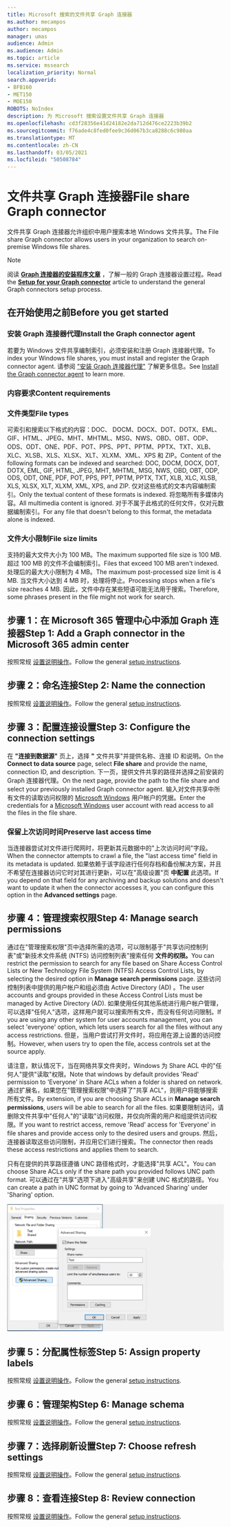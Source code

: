 ```yaml
---
title: Microsoft 搜索的文件共享 Graph 连接器
ms.author: mecampos
author: mecampos
manager: umas
audience: Admin
ms.audience: Admin
ms.topic: article
ms.service: mssearch
localization_priority: Normal
search.appverid:
- BFB160
- MET150
- MOE150
ROBOTS: NoIndex
description: 为 Microsoft 搜索设置文件共享 Graph 连接器
ms.openlocfilehash: cd3f28356e41d24182e2da712d476ce2223b39b2
ms.sourcegitcommit: f76ade4c8fed0fee9c36d067b3ca8288c6c980aa
ms.translationtype: MT
ms.contentlocale: zh-CN
ms.lasthandoff: 03/05/2021
ms.locfileid: "50508784"
---
```

<!---Previous ms.author: rusamai --->

# <a name="file-share-graph-connector"></a><span data-ttu-id="36834-103">文件共享 Graph 连接器</span><span class="sxs-lookup"><span data-stu-id="36834-103">File share Graph connector</span></span>

<span data-ttu-id="36834-104">文件共享 Graph 连接器允许组织中用户搜索本地 Windows 文件共享。</span><span class="sxs-lookup"><span data-stu-id="36834-104">The File share Graph connector allows users in your organization to search on-premise Windows file shares.</span></span>

> [!NOTE]
> <span data-ttu-id="36834-105">阅读 [**Graph 连接器的安装程序文章**](configure-connector.md) ，了解一般的 Graph 连接器设置过程。</span><span class="sxs-lookup"><span data-stu-id="36834-105">Read the [**Setup for your Graph connector**](configure-connector.md) article to understand the general Graph connectors setup process.</span></span>

## <a name="before-you-get-started"></a><span data-ttu-id="36834-106">在开始使用之前</span><span class="sxs-lookup"><span data-stu-id="36834-106">Before you get started</span></span>

### <a name="install-the-graph-connector-agent"></a><span data-ttu-id="36834-107">安装 Graph 连接器代理</span><span class="sxs-lookup"><span data-stu-id="36834-107">Install the Graph connector agent</span></span>

<span data-ttu-id="36834-108">若要为 Windows 文件共享编制索引，必须安装和注册 Graph 连接器代理。</span><span class="sxs-lookup"><span data-stu-id="36834-108">To index your Windows file shares, you must install and register the Graph connector agent.</span></span> <span data-ttu-id="36834-109">请参阅 ["安装 Graph 连接器代理"](on-prem-agent.md) 了解更多信息。</span><span class="sxs-lookup"><span data-stu-id="36834-109">See [Install the Graph connector agent](on-prem-agent.md) to learn more.</span></span>  

### <a name="content-requirements"></a><span data-ttu-id="36834-110">内容要求</span><span class="sxs-lookup"><span data-stu-id="36834-110">Content requirements</span></span>

### <a name="file-types"></a><span data-ttu-id="36834-111">文件类型</span><span class="sxs-lookup"><span data-stu-id="36834-111">File types</span></span>

<span data-ttu-id="36834-112">可索引和搜索以下格式的内容：DOC、 DOCM、DOCX、DOT、DOTX、EML、GIF、HTML、JPEG、MHT、MHTML、MSG、NWS、OBD、OBT、ODP、ODS、ODT、ONE、PDF、POT、PPS、PPT、PPTM、PPTX、TXT、XLB、XLC、XLSB、XLS、XLSX、XLT、XLXM、XML、XPS 和 ZIP。</span><span class="sxs-lookup"><span data-stu-id="36834-112">Content of the following formats can be indexed and searched: DOC, DOCM, DOCX, DOT, DOTX, EML, GIF, HTML, JPEG, MHT, MHTML, MSG, NWS, OBD, OBT, ODP, ODS, ODT, ONE, PDF, POT, PPS, PPT, PPTM, PPTX, TXT, XLB, XLC, XLSB, XLS, XLSX, XLT, XLXM, XML, XPS, and ZIP.</span></span> <span data-ttu-id="36834-113">仅对这些格式的文本内容编制索引。</span><span class="sxs-lookup"><span data-stu-id="36834-113">Only the textual content of these formats is indexed.</span></span> <span data-ttu-id="36834-114">将忽略所有多媒体内容。</span><span class="sxs-lookup"><span data-stu-id="36834-114">All multimedia content is ignored.</span></span> <span data-ttu-id="36834-115">对于不属于此格式的任何文件，仅对元数据编制索引。</span><span class="sxs-lookup"><span data-stu-id="36834-115">For any file that doesn't belong to this format, the metadata alone is indexed.</span></span>

### <a name="file-size-limits"></a><span data-ttu-id="36834-116">文件大小限制</span><span class="sxs-lookup"><span data-stu-id="36834-116">File size limits</span></span>

<span data-ttu-id="36834-117">支持的最大文件大小为 100 MB。</span><span class="sxs-lookup"><span data-stu-id="36834-117">The maximum supported file size is 100 MB.</span></span> <span data-ttu-id="36834-118">超过 100 MB 的文件不会编制索引。</span><span class="sxs-lookup"><span data-stu-id="36834-118">Files that exceed 100 MB aren't indexed.</span></span> <span data-ttu-id="36834-119">处理后的最大大小限制为 4 MB。</span><span class="sxs-lookup"><span data-stu-id="36834-119">The maximum post-processed size limit is 4 MB.</span></span> <span data-ttu-id="36834-120">当文件大小达到 4 MB 时，处理将停止。</span><span class="sxs-lookup"><span data-stu-id="36834-120">Processing stops when a file's size reaches 4 MB.</span></span> <span data-ttu-id="36834-121">因此，文件中存在某些短语可能无法用于搜索。</span><span class="sxs-lookup"><span data-stu-id="36834-121">Therefore, some phrases present in the file might not work for search.</span></span>

## <a name="step-1-add-a-graph-connector-in-the-microsoft-365-admin-center"></a><span data-ttu-id="36834-122">步骤 1：在 Microsoft 365 管理中心中添加 Graph 连接器</span><span class="sxs-lookup"><span data-stu-id="36834-122">Step 1: Add a Graph connector in the Microsoft 365 admin center</span></span>

<span data-ttu-id="36834-123">按照常规 [设置说明操作](https://docs.microsoft.com/microsoftsearch/configure-connector)。</span><span class="sxs-lookup"><span data-stu-id="36834-123">Follow the general [setup instructions](https://docs.microsoft.com/microsoftsearch/configure-connector).</span></span>
<!---If the above phrase does not apply, delete it and insert specific details for your data source that are different from general setup instructions.-->

## <a name="step-2-name-the-connection"></a><span data-ttu-id="36834-124">步骤 2：命名连接</span><span class="sxs-lookup"><span data-stu-id="36834-124">Step 2: Name the connection</span></span>

<span data-ttu-id="36834-125">按照常规 [设置说明操作](https://docs.microsoft.com/microsoftsearch/configure-connector)。</span><span class="sxs-lookup"><span data-stu-id="36834-125">Follow the general [setup instructions](https://docs.microsoft.com/microsoftsearch/configure-connector).</span></span>
<!---If the above phrase does not apply, delete it and insert specific details for your data source that are different from general setup instructions.-->

## <a name="step-3-configure-the-connection-settings"></a><span data-ttu-id="36834-126">步骤 3：配置连接设置</span><span class="sxs-lookup"><span data-stu-id="36834-126">Step 3: Configure the connection settings</span></span>

<span data-ttu-id="36834-127">在 **"连接到数据源"** 页上，选择 **"** 文件共享"并提供名称、连接 ID 和说明。</span><span class="sxs-lookup"><span data-stu-id="36834-127">On the **Connect to data source** page, select **File share** and provide the name, connection ID, and description.</span></span> <span data-ttu-id="36834-128">下一页，提供文件共享的路径并选择之前安装的 Graph 连接器代理。</span><span class="sxs-lookup"><span data-stu-id="36834-128">On the next page, provide the path to the file share and select your previously installed Graph connector agent.</span></span> <span data-ttu-id="36834-129">输入对文件共享中所有文件的读取访问权限的 [Microsoft Windows](https://microsoft.com/windows) 用户帐户的凭据。</span><span class="sxs-lookup"><span data-stu-id="36834-129">Enter the credentials for a [Microsoft Windows](https://microsoft.com/windows) user account with read access to all the files in the file share.</span></span>

### <a name="preserve-last-access-time"></a><span data-ttu-id="36834-130">保留上次访问时间</span><span class="sxs-lookup"><span data-stu-id="36834-130">Preserve last access time</span></span>

<span data-ttu-id="36834-131">当连接器尝试对文件进行爬网时，将更新其元数据中的"上次访问时间"字段。</span><span class="sxs-lookup"><span data-stu-id="36834-131">When the connector attempts to crawl a file, the "last access time" field in its metadata is updated.</span></span> <span data-ttu-id="36834-132">如果依赖于该字段进行任何存档和备份解决方案，并且不希望在连接器访问它时对其进行更新，可以在"高级设置"页 **中配置** 此选项。</span><span class="sxs-lookup"><span data-stu-id="36834-132">If you depend on that field for any archiving and backup solutions and doesn't want to update it when the connector accesses it, you can configure this option in the **Advanced settings** page.</span></span>

## <a name="step-4-manage-search-permissions"></a><span data-ttu-id="36834-133">步骤 4：管理搜索权限</span><span class="sxs-lookup"><span data-stu-id="36834-133">Step 4: Manage search permissions</span></span>

<span data-ttu-id="36834-134">通过在"管理搜索权限"页中选择所需的选项，可以限制基于"共享访问控制列表"或"新技术文件系统 (NTFS) 访问控制列表"搜索任何 **文件的权限。**</span><span class="sxs-lookup"><span data-stu-id="36834-134">You can restrict the permission to search for any file based on Share Access Control Lists or New Technology File System (NTFS) Access Control Lists, by selecting the desired option in **Manage search permissions** page.</span></span> <span data-ttu-id="36834-135">这些访问控制列表中提供的用户帐户和组必须由 Active Directory (AD) 。</span><span class="sxs-lookup"><span data-stu-id="36834-135">The user accounts and groups provided in these Access Control Lists must be managed by Active Directory (AD).</span></span> <span data-ttu-id="36834-136">如果使用任何其他系统进行用户帐户管理，可以选择"任何人"选项，这样用户就可以搜索所有文件，而没有任何访问限制。</span><span class="sxs-lookup"><span data-stu-id="36834-136">If you are using any other system for user accounts management, you can select 'everyone' option, which lets users search for all the files without any access restrictions.</span></span> <span data-ttu-id="36834-137">但是，当用户尝试打开文件时，将应用在源上设置的访问控制。</span><span class="sxs-lookup"><span data-stu-id="36834-137">However, when users try to open the file, access controls set at the source apply.</span></span>

<span data-ttu-id="36834-138">请注意，默认情况下，当在网络共享文件夹时，Windows 为 Share ACL 中的"任何人"提供"读取"权限。</span><span class="sxs-lookup"><span data-stu-id="36834-138">Note that windows by default provides 'Read' permission to 'Everyone' in Share ACLs when a folder is shared on network.</span></span> <span data-ttu-id="36834-139">通过扩展名，如果您在"管理搜索权限"中选择了"共享 ACL"，则用户将能够搜索所有文件。</span><span class="sxs-lookup"><span data-stu-id="36834-139">By extension, if you are choosing Share ACLs in **Manage search permissions**, users will be able to search for all the files.</span></span> <span data-ttu-id="36834-140">如果要限制访问，请删除文件共享中"任何人"的"读取"访问权限，并仅向所需的用户和组提供访问权限。</span><span class="sxs-lookup"><span data-stu-id="36834-140">If you want to restrict access, remove 'Read' access for 'Everyone' in file shares and provide access only to the desired users and groups.</span></span> <span data-ttu-id="36834-141">然后，连接器读取这些访问限制，并应用它们进行搜索。</span><span class="sxs-lookup"><span data-stu-id="36834-141">The connector then reads these access restrictions and applies them to search.</span></span>

<span data-ttu-id="36834-142">只有在提供的共享路径遵循 UNC 路径格式时，才能选择"共享 ACL"。</span><span class="sxs-lookup"><span data-stu-id="36834-142">You can choose Share ACLs only if the share path you provided follows UNC path format.</span></span> <span data-ttu-id="36834-143">可以通过在"共享"选项下进入"高级共享"来创建 UNC 格式的路径。</span><span class="sxs-lookup"><span data-stu-id="36834-143">You can create a path in UNC format by going to 'Advanced Sharing' under 'Sharing' option.</span></span>

![Advanced_sharing](media/file-connector/file-advanced-sharing.png)

## <a name="step-5-assign-property-labels"></a><span data-ttu-id="36834-145">步骤 5：分配属性标签</span><span class="sxs-lookup"><span data-stu-id="36834-145">Step 5: Assign property labels</span></span>

<span data-ttu-id="36834-146">按照常规 [设置说明操作](https://docs.microsoft.com/microsoftsearch/configure-connector)。</span><span class="sxs-lookup"><span data-stu-id="36834-146">Follow the general [setup instructions](https://docs.microsoft.com/microsoftsearch/configure-connector).</span></span>
<!---If the above phrase does not apply, delete it and insert specific details for your data source that are different from general setup instructions.-->

## <a name="step-6-manage-schema"></a><span data-ttu-id="36834-147">步骤 6：管理架构</span><span class="sxs-lookup"><span data-stu-id="36834-147">Step 6: Manage schema</span></span>

<span data-ttu-id="36834-148">按照常规 [设置说明操作](https://docs.microsoft.com/microsoftsearch/configure-connector)。</span><span class="sxs-lookup"><span data-stu-id="36834-148">Follow the general [setup instructions](https://docs.microsoft.com/microsoftsearch/configure-connector).</span></span>
<!---If the above phrase does not apply, delete it and insert specific details for your data source that are different from general setup instructions.-->

## <a name="step-7-choose-refresh-settings"></a><span data-ttu-id="36834-149">步骤 7：选择刷新设置</span><span class="sxs-lookup"><span data-stu-id="36834-149">Step 7: Choose refresh settings</span></span>

<span data-ttu-id="36834-150">按照常规 [设置说明操作](https://docs.microsoft.com/microsoftsearch/configure-connector)。</span><span class="sxs-lookup"><span data-stu-id="36834-150">Follow the general [setup instructions](https://docs.microsoft.com/microsoftsearch/configure-connector).</span></span>
<!---If the above phrase does not apply, delete it and insert specific details for your data source that are different from general setup instructions.-->

## <a name="step-8-review-connection"></a><span data-ttu-id="36834-151">步骤 8：查看连接</span><span class="sxs-lookup"><span data-stu-id="36834-151">Step 8: Review connection</span></span>

<span data-ttu-id="36834-152">按照常规 [设置说明操作](https://docs.microsoft.com/microsoftsearch/configure-connector)。</span><span class="sxs-lookup"><span data-stu-id="36834-152">Follow the general [setup instructions](https://docs.microsoft.com/microsoftsearch/configure-connector).</span></span>
<!---If the above phrase does not apply, delete it and insert specific details for your data source that are different from general setup 
instructions.-->

<!---## Troubleshooting-->
<!---Insert troubleshooting recommendations for this data source-->

<!---## Limitations-->
<!---Insert limitations for this data source-->
